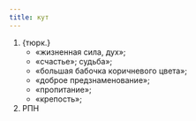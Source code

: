 ```yaml
---
title: кут
---
```


1. {тюрк.}
    * «жизненная сила, дух»;
    * «счастье»; судьба»;
    * «большая бабочка коричневого цвета»;
    * «доброе предзнаменование»;
    * «пропитание»;
    * «крепость»;
2. РПН

